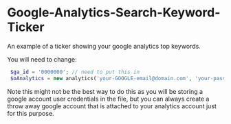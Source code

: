 Google-Analytics-Search-Keyword-Ticker
======================================

An example of a ticker showing your google analytics top keywords.

You will need to change:
```php
 $ga_id = '0000000'; // need to put this in
 $oAnalytics = new analytics('your-GOOGLE-email@domain.com', 'your-pass-word');
```

Note this might not be the best way to do this as you will be storing a google account user credentials in the file, but you can always create a throw away google account that is attached to your analytics account just for this purpose.

